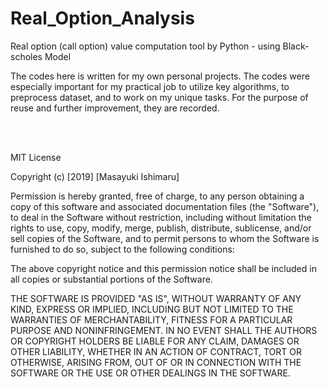 # Real_Option_Analysis
Real option (call option) value computation tool by Python - using Black-scholes Model

The codes here is written for my own personal projects. The codes were especially important for my practical job to utilize key algorithms, to preprocess dataset, and to work on my unique tasks. For the purpose of reuse and further improvement, they are recorded.

<br>
<br>

MIT License

Copyright (c) [2019] [Masayuki Ishimaru]

Permission is hereby granted, free of charge, to any person obtaining a copy
of this software and associated documentation files (the "Software"), to deal
in the Software without restriction, including without limitation the rights
to use, copy, modify, merge, publish, distribute, sublicense, and/or sell
copies of the Software, and to permit persons to whom the Software is
furnished to do so, subject to the following conditions:

The above copyright notice and this permission notice shall be included in all
copies or substantial portions of the Software.

THE SOFTWARE IS PROVIDED "AS IS", WITHOUT WARRANTY OF ANY KIND, EXPRESS OR
IMPLIED, INCLUDING BUT NOT LIMITED TO THE WARRANTIES OF MERCHANTABILITY,
FITNESS FOR A PARTICULAR PURPOSE AND NONINFRINGEMENT. IN NO EVENT SHALL THE
AUTHORS OR COPYRIGHT HOLDERS BE LIABLE FOR ANY CLAIM, DAMAGES OR OTHER
LIABILITY, WHETHER IN AN ACTION OF CONTRACT, TORT OR OTHERWISE, ARISING FROM,
OUT OF OR IN CONNECTION WITH THE SOFTWARE OR THE USE OR OTHER DEALINGS IN THE
SOFTWARE.
